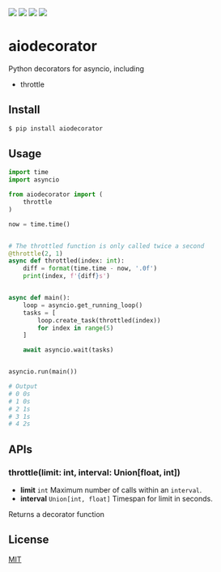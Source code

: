 [![](https://travis-ci.org/kaelzhang/python-aiodecorator.svg?branch=master)](https://travis-ci.org/kaelzhang/python-aiodecorator)
[![](https://codecov.io/gh/kaelzhang/python-aiodecorator/branch/master/graph/badge.svg)](https://codecov.io/gh/kaelzhang/python-aiodecorator)
[![](https://img.shields.io/pypi/v/aiodecorator.svg)](https://pypi.org/project/aiodecorator/)
[![](https://img.shields.io/pypi/l/aiodecorator.svg)](https://github.com/kaelzhang/python-aiodecorator)

# aiodecorator

Python decorators for asyncio, including

- throttle
<!-- - limit -->
<!-- - timeout -->

## Install

```sh
$ pip install aiodecorator
```

## Usage

```py
import time
import asyncio

from aiodecorator import (
    throttle
)

now = time.time()


# The throttled function is only called twice a second
@throttle(2, 1)
async def throttled(index: int):
    diff = format(time.time - now, '.0f')
    print(index, f'{diff}s')


async def main():
    loop = asyncio.get_running_loop()
    tasks = [
        loop.create_task(throttled(index))
        for index in range(5)
    ]

    await asyncio.wait(tasks)


asyncio.run(main())

# Output
# 0 0s
# 1 0s
# 2 1s
# 3 1s
# 4 2s
```

## APIs

### throttle(limit: int, interval: Union[float, int])

- **limit** `int` Maximum number of calls within an `interval`.
- **interval** `Union[int, float]` Timespan for limit in seconds.

Returns a decorator function

## License

[MIT](LICENSE)
